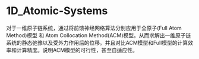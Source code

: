 # 1D_Atomic-Systems
对于一维原子链系统，通过将前馈神经网络算法分别应用于全原子(Full Atom Method)模型 和 Atom Collocation Method(ACM)模型。从而求解出一维原子链系统的静态弛豫以及受外力作用后的位移。并且对比ACM模型和Full模型的计算效率和计算精度。说明ACM模型的可行性，甚至自适应性。
